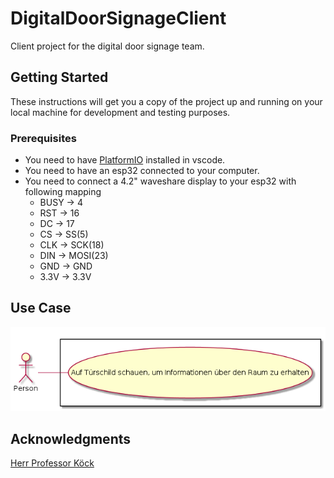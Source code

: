 # DigitalDoorSignageClient
Client project for the digital door signage team.
## Getting Started
These instructions will get you a copy of the project up and running on your local machine for development and testing purposes.
### Prerequisites
* You need to have [PlatformIO](https://marketplace.visualstudio.com/items?itemName=platformio.platformio-ide) installed in vscode.
* You need to have an esp32 connected to your computer.
* You need to connect a 4.2" waveshare display to your esp32 with following mapping
  * BUSY -> 4
  * RST -> 16
  * DC -> 17
  * CS -> SS(5)
  * CLK -> SCK(18)
  * DIN -> MOSI(23)
  * GND -> GND
  * 3.3V -> 3.3V
## Use Case
![alt text](images/usecase.png)
## Acknowledgments
[Herr Professor Köck](https://github.com/gkoe)
